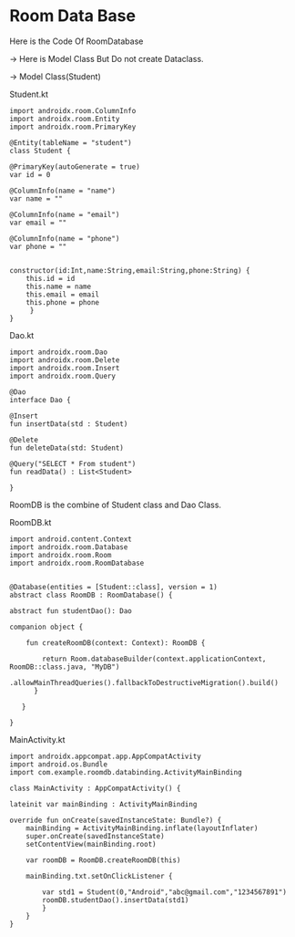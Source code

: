 # Room Data Base 


Here is the Code Of RoomDatabase

-> Here is Model Class But Do not create Dataclass.

-> Model Class(Student)


Student.kt

    import androidx.room.ColumnInfo
    import androidx.room.Entity
    import androidx.room.PrimaryKey

    @Entity(tableName = "student")
    class Student {
    
    @PrimaryKey(autoGenerate = true)
    var id = 0

    @ColumnInfo(name = "name")
    var name = ""

    @ColumnInfo(name = "email")
    var email = ""

    @ColumnInfo(name = "phone")
    var phone = ""


    constructor(id:Int,name:String,email:String,phone:String) {
        this.id = id
        this.name = name
        this.email = email
        this.phone = phone
         }
    }   



Dao.kt


    import androidx.room.Dao
    import androidx.room.Delete
    import androidx.room.Insert
    import androidx.room.Query

    @Dao
    interface Dao {

    @Insert
    fun insertData(std : Student)

    @Delete
    fun deleteData(std: Student)

    @Query("SELECT * From student")
    fun readData() : List<Student>

    }
    
RoomDB is the combine of Student class and Dao Class.

RoomDB.kt    

    import android.content.Context
    import androidx.room.Database
    import androidx.room.Room
    import androidx.room.RoomDatabase


    @Database(entities = [Student::class], version = 1)
    abstract class RoomDB : RoomDatabase() {

    abstract fun studentDao(): Dao

    companion object {

        fun createRoomDB(context: Context): RoomDB {

            return Room.databaseBuilder(context.applicationContext, RoomDB::class.java, "MyDB")
                .allowMainThreadQueries().fallbackToDestructiveMigration().build()
          }

       }

    }



MainActivity.kt

    import androidx.appcompat.app.AppCompatActivity
    import android.os.Bundle
    import com.example.roomdb.databinding.ActivityMainBinding

    class MainActivity : AppCompatActivity() {

    lateinit var mainBinding : ActivityMainBinding

    override fun onCreate(savedInstanceState: Bundle?) {
        mainBinding = ActivityMainBinding.inflate(layoutInflater)
        super.onCreate(savedInstanceState)
        setContentView(mainBinding.root)

        var roomDB = RoomDB.createRoomDB(this)

        mainBinding.txt.setOnClickListener {

            var std1 = Student(0,"Android","abc@gmail.com","1234567891")
            roomDB.studentDao().insertData(std1)
            }
        }
    }


